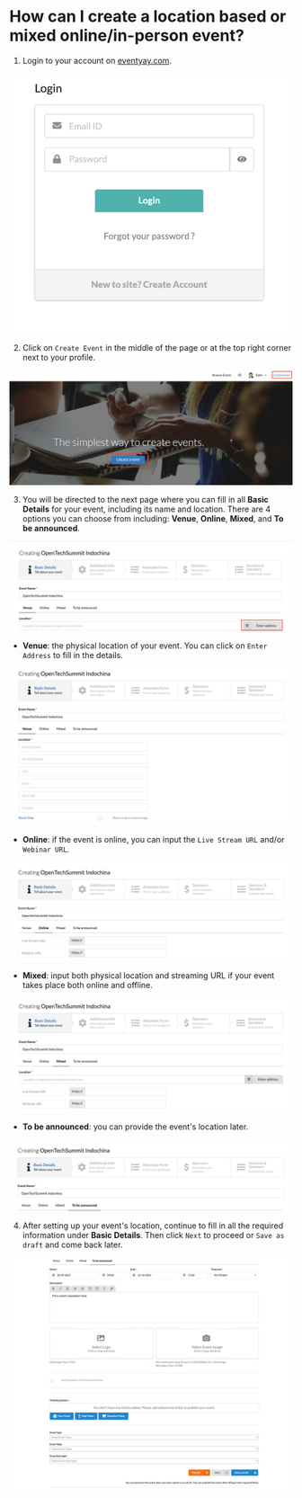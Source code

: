 # How can I create a location based or mixed online/in-person event?

1. Login to your account on [eventyay.com](https://eventyay.com).

![Mixed Location](/images/How-can-I-create-a-location-based-or-mixed-online-in-person-event-1.png)

2. Click on `Create Event` in the middle of the page or at the top right corner next to your profile.

![Mixed Location](/images/How-can-I-create-a-location-based-or-mixed-online-in-person-event-2.png)

3. You will be directed to the next page where you can fill in all **Basic Details** for your event, including its name and location.
There are 4 options you can choose from including: **Venue**, **Online**, **Mixed**, and **To be announced**. 

![Mixed Location](/images/How-can-I-create-a-location-based-or-mixed-online-in-person-event-3.png)

- **Venue**: the physical location of your event. You can click on `Enter Address` to fill in the details.

![Mixed Location](/images/How-can-I-create-a-location-based-or-mixed-online-in-person-event-4.png)

- **Online**: if the event is online, you can input the `Live Stream URL` and/or `Webinar URL`. 

![Mixed Location](/images/How-can-I-create-a-location-based-or-mixed-online-in-person-event-5.png)

- **Mixed**: input both physical location and streaming URL if your event takes place both online and offline.

![Mixed Location](/images/How-can-I-create-a-location-based-or-mixed-online-in-person-event-6.png)

- **To be announced**: you can provide the event's location later. 

![Mixed Location](/images/How-can-I-create-a-location-based-or-mixed-online-in-person-event-7.png)

4. After setting up your event's location, continue to fill in all the required information under **Basic Details**. 
Then click `Next` to proceed or `Save as draft` and come back later. 

![Mixed Location](/images/How-can-I-create-a-location-based-or-mixed-online-in-person-event-8.png)

